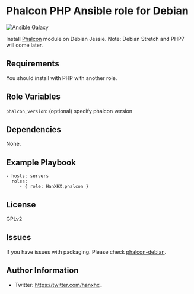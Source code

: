 Phalcon PHP Ansible role for Debian
===================================

[![Ansible Galaxy](http://img.shields.io/badge/ansible--galaxy-HanXHX.phalcon-blue.svg)](https://galaxy.ansible.com/list#/roles/5212)

Install [Phalcon](https://phalconphp.com/) module on Debian Jessie. Note: Debian Stretch and PHP7 will come later.

Requirements
------------

You should install with PHP with another role.

Role Variables
--------------

`phalcon_version`: (optional) specify phalcon version

Dependencies
------------

None.

Example Playbook
----------------

    - hosts: servers
      roles:
         - { role: HanXHX.phalcon }

License
-------

GPLv2

Issues
------

If you have issues with packaging. Please check [phalcon-debian](https://github.com/HanXHX/phalcon-debian).

Author Information
------------------

- Twitter: https://twitter.com/hanxhx_
